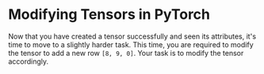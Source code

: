 # Modifying Tensors in PyTorch

Now that you have created a tensor successfully and seen its attributes, it's time to move to a slightly harder task. This time, you are required to modify the tensor to add a new row `[8, 9, 0]`. Your task is to modify the tensor accordingly.